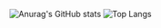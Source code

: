 ![Anurag's GitHub stats](https://github-readme-stats.vercel.app/api?username=bbOwOdd&show_icons=true&theme=jolly) ![Top Langs](https://github-readme-stats.vercel.app/api/top-langs/?username=bbOwOdd&layout=compact)
